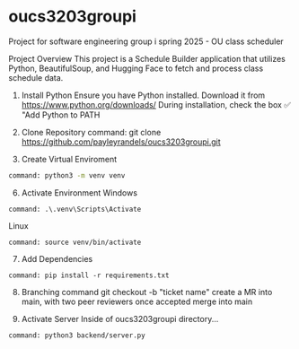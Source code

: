 # oucs3203groupi
Project for software engineering group i spring 2025 - OU class scheduler

Project Overview
This project is a Schedule Builder application that utilizes Python, BeautifulSoup, and Hugging Face to fetch and process class schedule data.

1. Install Python
Ensure you have Python installed. Download it from
https://www.python.org/downloads/
During installation, check the box ✅ "Add Python to PATH

3. Clone Repository
command: git clone https://github.com/payleyrandels/oucs3203groupi.git

5. Create Virtual Enviroment
```sh
command: python3 -m venv venv
```

6. Activate Environment
Windows
```
command: .\.venv\Scripts\Activate
```
Linux
```
command: source venv/bin/activate
```

7. Add Dependencies
```
command: pip install -r requirements.txt
```

8. Branching
command git checkout -b "ticket name"
create a MR into main, with two peer reviewers
once accepted merge into main 

9. Activate Server
Inside of oucs3203groupi directory...
```
command: python3 backend/server.py
```
